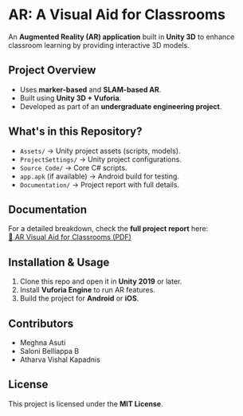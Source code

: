 # AR: A Visual Aid for Classrooms

An **Augmented Reality (AR) application** built in **Unity 3D** to enhance classroom learning by providing interactive 3D models.

## Project Overview
- Uses **marker-based** and **SLAM-based AR**.
- Built using **Unity 3D + Vuforia**.
- Developed as part of an **undergraduate engineering project**.

## What's in this Repository?
- `Assets/` → Unity project assets (scripts, models).
- `ProjectSettings/` → Unity project configurations.
- `Source Code/` → Core C# scripts.
- `app.apk` (if available) → Android build for testing.
- `Documentation/` → Project report with full details.

## Documentation
For a detailed breakdown, check the **full project report** here:  
[📄 AR Visual Aid for Classrooms (PDF)](NHCE_CSE_35.pdf)

## Installation & Usage
1. Clone this repo and open it in **Unity 2019** or later.
2. Install **Vuforia Engine** to run AR features.
3. Build the project for **Android** or **iOS**.

## Contributors
- Meghna Asuti
- Saloni Belliappa B
- Atharva Vishal Kapadnis

## License
This project is licensed under the **MIT License**.
